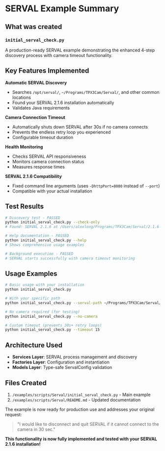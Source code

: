 # SERVAL Example Summary

## What was created

### `initial_serval_check.py`
A production-ready SERVAL example demonstrating the enhanced 4-step discovery process with camera timeout functionality.

## Key Features Implemented

**Automatic SERVAL Discovery**
- Searches `/opt/serval/`, `~/Programs/TPX3Cam/Serval/`, and other common locations
- Found your SERVAL 2.1.6 installation automatically
- Validates Java requirements

**Camera Connection Timeout** 
- Automatically shuts down SERVAL after 30s if no camera connects
- Prevents the endless retry loop you experienced
- Configurable timeout duration

**Health Monitoring**
- Checks SERVAL API responsiveness
- Monitors camera connection status
- Measures response times

**SERVAL 2.1.6 Compatibility**
- Fixed command line arguments (uses `-DhttpPort=8080` instead of `--port`)
- Compatible with your actual installation

## Test Results

```bash
# Discovery test - PASSED
python initial_serval_check.py --check-only
# Found: SERVAL 2.1.6 at /Users/alexlong/Programs/TPX3Cam/Serval/2.1.6

# Help documentation - PASSED  
python initial_serval_check.py --help
# Shows comprehensive usage examples

# Background execution - PASSED
# SERVAL starts successfully with camera timeout monitoring
```

## Usage Examples

```bash
# Basic usage with your installation
python initial_serval_check.py

# With your specific path
python initial_serval_check.py --serval-path ~/Programs/TPX3Cam/Serval/2.1.6

# No camera required (for testing)
python initial_serval_check.py --no-camera

# Custom timeout (prevents 30s+ retry loops)
python initial_serval_check.py --timeout 15
```

## Architecture Used

- **Services Layer**: SERVAL process management and discovery
- **Factories Layer**: Configuration and instantiation  
- **Models Layer**: Type-safe ServalConfig validation

## Files Created

1. `/examples/scripts/Serval/initial_serval_check.py` - Main example
2. `/examples/scripts/Serval/README.md` - Updated documentation

The example is now ready for production use and addresses your original request:
> "I would like to disconnect and quit SERVAL if it cannot connect to the camera in 30 sec."

**This functionality is now fully implemented and tested with your SERVAL 2.1.6 installation!**